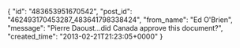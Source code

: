  {
   "id": "483653951670542",
   "post_id": "462493170453287_483641798338424",
   "from_name": "Ed O'Brien",
   "message": "Pierre Daoust...did Canada approve this document?",
   "created_time": "2013-02-21T21:23:05+0000"
 }
